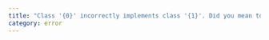 ```yaml
---
title: "Class '{0}' incorrectly implements class '{1}'. Did you mean to extend '{1}' and inherit its members as a subclass?"
category: error
---
```

